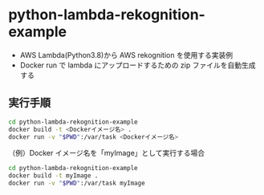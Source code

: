# python-lambda-rekognition-example

- AWS Lambda(Python3.8)から AWS rekognition を使用する実装例
- Docker run で lambda にアップロードするための zip ファイルを自動生成する

## 実行手順

```bash
cd python-lambda-rekognition-example
docker build -t <Dockerイメージ名> .
docker run -v "$PWD":/var/task <Dockerイメージ名>
```

（例）Docker イメージ名を「myImage」として実行する場合

```bash
cd python-lambda-rekognition-example
docker build -t myImage .
docker run -v "$PWD":/var/task myImage
```
